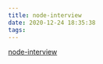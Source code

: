 ```yaml
---
title: node-interview
date: 2020-12-24 18:35:38
tags:
---
```


[node-interview](https://github.com/ElemeFE/node-interview)


